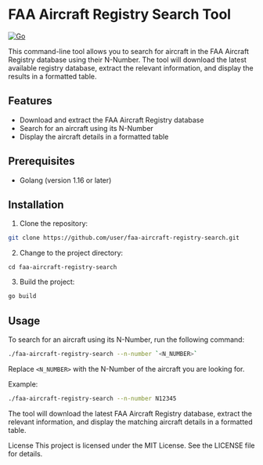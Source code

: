# FAA Aircraft Registry Search Tool 
[![Go](https://github.com/azide0x37/go_acft_registration_by_type/actions/workflows/go.yml/badge.svg?branch=main)](https://github.com/azide0x37/go_acft_registration_by_type/actions/workflows/go.yml)

This command-line tool allows you to search for aircraft in the FAA Aircraft Registry database using their N-Number. The tool will download the latest available registry database, extract the relevant information, and display the results in a formatted table.

## Features

- Download and extract the FAA Aircraft Registry database
- Search for an aircraft using its N-Number
- Display the aircraft details in a formatted table

## Prerequisites

- Golang (version 1.16 or later)

## Installation

1. Clone the repository:

```sh
git clone https://github.com/user/faa-aircraft-registry-search.git
```

2. Change to the project directory:

```
cd faa-aircraft-registry-search
```

3. Build the project:
```sh
go build
```

## Usage
To search for an aircraft using its N-Number, run the following command:

```sh
./faa-aircraft-registry-search --n-number `<N_NUMBER>`
```

Replace `<N_NUMBER>` with the N-Number of the aircraft you are looking for.

Example:

```sh
./faa-aircraft-registry-search --n-number N12345
```

The tool will download the latest FAA Aircraft Registry database, extract the relevant information, and display the matching aircraft details in a formatted table.

License
This project is licensed under the MIT License. See the LICENSE file for details.
